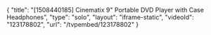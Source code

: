 {
    "title": "[1508440185] Cinematix 9\" Portable DVD Player with Case   Headphones",
    "type": "solo",
    "layout": "iframe-static",
    "videoId": "123178802",
    "url": "\/tvpembed\/123178802"
}